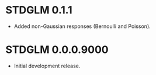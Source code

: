 # STDGLM 0.1.1

* Added non-Gaussian responses (Bernoulli and Poisson).


# STDGLM 0.0.0.9000

* Initial development release.
